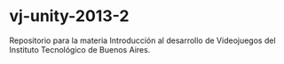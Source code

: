vj-unity-2013-2
===============

Repositorio para la materia Introducción al desarrollo de Videojuegos del Instituto Tecnológico de Buenos Aires.
